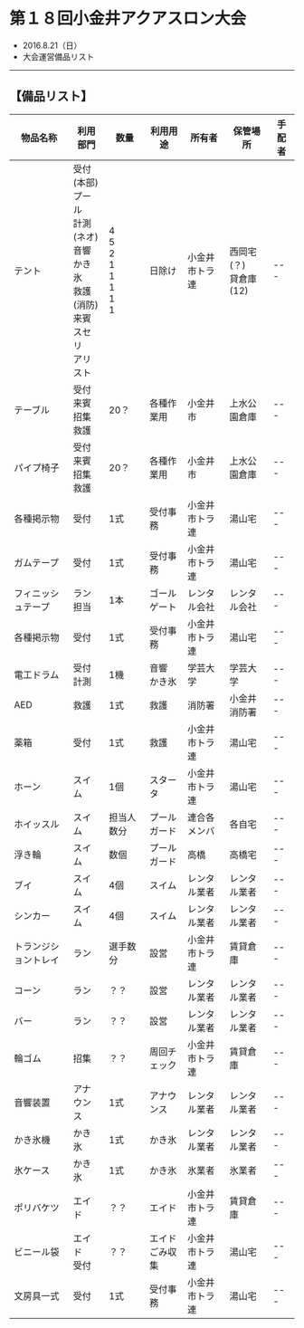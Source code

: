 # 第１８回小金井アクアスロン大会  
 * 2016.8.21（日）
 * 大会運営備品リスト

---
## 【備品リスト】

|物品名称|利用部門|数量|利用用途|所有者|保管場所|手配者|
|---|---|---|---|---|---|---|
|テント|受付(本部)<br>プール<br>計測(ネオ)<br>音響<br>かき氷<br>救護(消防)<br>来賓<br>スセリ<br>アリスト|4<br>5<br>2<br>1<br>1<br>1<br>1<br>1|日除け|小金井市トラ連|西岡宅(？)<br>貸倉庫(12)|---|
|テーブル|受付<br>来賓<br>招集<br>救護|20？|各種作業用|小金井市|上水公園倉庫|---|
|パイプ椅子|受付<br>来賓<br>招集<br>救護|20？|各種作業用|小金井市|上水公園倉庫|---|
|各種掲示物|受付|1式|受付事務|小金井市トラ連|湯山宅|---|
|ガムテープ|受付|1式|受付事務|小金井市トラ連|湯山宅|---|
|フィニッシュテープ|ラン担当|1本|ゴールゲート|レンタル会社|レンタル会社|---|
|各種掲示物|受付|1式|受付事務|小金井市トラ連|湯山宅|---|
|電工ドラム|受付<br>計測|1機|音響<br>かき氷|学芸大学|学芸大学|---|
|AED|救護|1式|救護|消防署|小金井消防署|---|
|薬箱|受付|1式|救護|小金井市トラ連|湯山宅|---|
|ホーン|スイム|1個|スタータ|小金井市トラ連|湯山宅|---|
|ホイッスル|スイム|担当人数分|プールガード|連合各メンバ|各自宅|---|
|浮き輪|スイム|数個|プールガード|高橋|高橋宅|---|
|ブイ|スイム|4個|スイム|レンタル業者|レンタル業者|---|
|シンカー|スイム|4個|スイム|レンタル業者|レンタル業者|---|
|トランジショントレイ|ラン|選手数分|設営|小金井市トラ連|賃貸倉庫|---|
|コーン|ラン|？？|設営|レンタル業者|レンタル業者|---|
|バー|ラン|？？|設営|レンタル業者|レンタル業者|---|
|輪ゴム|招集|？？|周回チェック|小金井市トラ連|賃貸倉庫|---|
|音響装置|アナウンス|1式|アナウンス|レンタル業者|レンタル業者|---|
|かき氷機|かき氷|1式|かき氷|レンタル業者|レンタル業者|---|
|氷ケース|かき氷|1式|かき氷|氷業者|氷業者|---|
|ポリバケツ|エイド|？？|エイド|小金井市トラ連|賃貸倉庫|---|
|ビニール袋|エイド<br>受付|？？|エイド<br>ごみ収集|小金井市トラ連|湯山宅|---|
|文房具一式|受付|1式|受付事務|小金井市トラ連|湯山宅|---|
